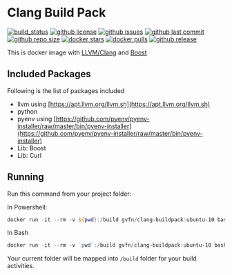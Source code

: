 # Clang Build Pack

[![build_status](https://github.com/governance-foundation/docker-clang-buildpack/workflows/ci/badge.svg)](https://github.com/governance-foundation/docker-clang-buildpack/actions?workflow=ci)
[![github license](https://img.shields.io/github/license/governance-foundation/docker-clang-buildpack)](https://github.com/governance-foundation/docker-clang-buildpack)
[![github issues](https://img.shields.io/github/issues/governance-foundation/docker-clang-buildpack)](https://github.com/governance-foundation/docker-clang-buildpack)
[![github last commit](https://img.shields.io/github/last-commit/governance-foundation/docker-clang-buildpack)](https://github.com/governance-foundation/docker-clang-buildpack)
[![github repo size](https://img.shields.io/github/repo-size/governance-foundation/docker-clang-buildpack)](https://github.com/governance-foundation/docker-clang-buildpack)
[![docker stars](https://img.shields.io/docker/stars/aemdesign/centos-java-buildpack)](https://hub.docker.com/r/aemdesign/centos-java-buildpack)
[![docker pulls](https://img.shields.io/docker/pulls/aemdesign/centos-java-buildpack)](https://hub.docker.com/r/aemdesign/centos-java-buildpack)
[![github release](https://img.shields.io/github/release/governance-foundation/docker-clang-buildpack)](https://github.com/governance-foundation/docker-clang-buildpack)

This is docker image with [LLVM/Clang](https://llvm.org/) and [Boost](https://www.boost.org/)

## Included Packages

Following is the list of packages included

* llvm using [https://apt.llvm.org/llvm.sh](https://apt.llvm.org/llvm.sh)
* python
* pyenv using [https://github.com/pyenv/pyenv-installer/raw/master/bin/pyenv-installer](https://github.com/pyenv/pyenv-installer/raw/master/bin/pyenv-installer)
* Lib: Boost
* Lib: Curl

## Running

Run this command from your project folder:

In Powershell:

```powershell
docker run -it --rm -v ${pwd}:/build gvfn/clang-buildpack:ubuntu-10 bash
```

In Bash

```powershell
docker run -it --rm -v `pwd`:/build gvfn/clang-buildpack:ubuntu-10 bash
```

Your current folder will be mapped into `/build` folder for your build activities.
